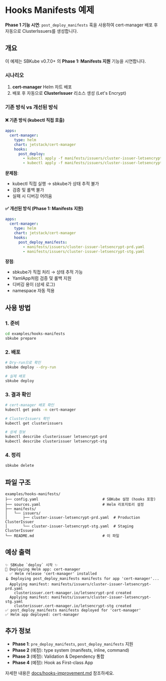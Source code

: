 # Hooks Manifests 예제

**Phase 1 기능 시연**: `post_deploy_manifests` 훅을 사용하여 cert-manager 배포 후 자동으로 ClusterIssuers를 생성합니다.

## 개요

이 예제는 SBKube v0.7.0+ 의 **Phase 1: Manifests 지원** 기능을 시연합니다.

### 시나리오

1. **cert-manager** Helm 차트 배포
2. 배포 후 자동으로 **ClusterIssuer** 리소스 생성 (Let's Encrypt)

### 기존 방식 vs 개선된 방식

#### ❌ 기존 방식 (kubectl 직접 호출)

```yaml
apps:
  cert-manager:
    type: helm
    chart: jetstack/cert-manager
    hooks:
      post_deploy:
        - kubectl apply -f manifests/issuers/cluster-issuer-letsencrypt-prd.yaml
        - kubectl apply -f manifests/issuers/cluster-issuer-letsencrypt-stg.yaml
```

**문제점**:
- kubectl 직접 실행 → sbkube가 상태 추적 불가
- 검증 및 롤백 불가
- 실패 시 디버깅 어려움

#### ✅ 개선된 방식 (Phase 1: Manifests 지원)

```yaml
apps:
  cert-manager:
    type: helm
    chart: jetstack/cert-manager
    hooks:
      post_deploy_manifests:
        - manifests/issuers/cluster-issuer-letsencrypt-prd.yaml
        - manifests/issuers/cluster-issuer-letsencrypt-stg.yaml
```

**장점**:
- sbkube가 직접 처리 → 상태 추적 가능
- YamlApp처럼 검증 및 롤백 지원
- 디버깅 용이 (상세 로그)
- namespace 자동 적용

## 사용 방법

### 1. 준비

```bash
cd examples/hooks-manifests
sbkube prepare
```

### 2. 배포

```bash
# Dry-run으로 확인
sbkube deploy --dry-run

# 실제 배포
sbkube deploy
```

### 3. 결과 확인

```bash
# cert-manager 배포 확인
kubectl get pods -n cert-manager

# ClusterIssuers 확인
kubectl get clusterissuers

# 상세 정보
kubectl describe clusterissuer letsencrypt-prd
kubectl describe clusterissuer letsencrypt-stg
```

### 4. 정리

```bash
sbkube delete
```

## 파일 구조

```
examples/hooks-manifests/
├── config.yaml                             # SBKube 설정 (hooks 포함)
├── sources.yaml                            # Helm 리포지토리 설정
├── manifests/
│   └── issuers/
│       ├── cluster-issuer-letsencrypt-prd.yaml  # Production ClusterIssuer
│       └── cluster-issuer-letsencrypt-stg.yaml  # Staging ClusterIssuer
└── README.md                               # 이 파일
```

## 예상 출력

```
✨ SBKube `deploy` 시작 ✨
🚀 Deploying Helm app: cert-manager
  ✅ Helm release 'cert-manager' installed
🪝 Deploying post_deploy_manifests manifests for app 'cert-manager'...
  Applying manifest: manifests/issuers/cluster-issuer-letsencrypt-prd.yaml
    clusterissuer.cert-manager.io/letsencrypt-prd created
  Applying manifest: manifests/issuers/cluster-issuer-letsencrypt-stg.yaml
    clusterissuer.cert-manager.io/letsencrypt-stg created
✅ post_deploy_manifests manifests deployed for 'cert-manager'
✅ Helm app deployed: cert-manager
```

## 추가 정보

- **Phase 1**: `pre_deploy_manifests`, `post_deploy_manifests` 지원
- **Phase 2** (예정): type system (manifests, inline, command)
- **Phase 3** (예정): Validation & Dependency 통합
- **Phase 4** (예정): Hook as First-class App

자세한 내용은 [docs/hooks-improvement.md](../../docs/hooks-improvement.md) 참조하세요.
